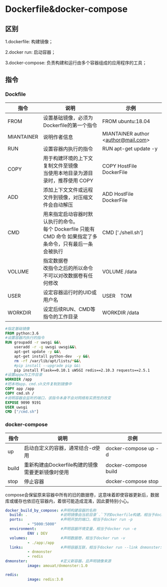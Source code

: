 # Dockerfile&docker-compose

## 区别

1.dockerfile: 构建镜像；

2.docker run: 启动容器；

3.docker-compose: 负责构建和运行由多个容器组成的应用程序的工具；

## 指令

### Dockfile

| 指令       | 说明                                                         | 示例                                 |
| ---------- | ------------------------------------------------------------ | ------------------------------------ |
| FROM       | 设置基础镜像，必须为Dockerfile的第一个指令                   | FROM ubuntu:18.04                    |
| MIANTAINER | 说明作者信息                                                 | MIANTAINER author \<author@mail.com> |
| RUN        | 设置容器内执行的指令                                         | RUN apt-get update -y                |
| COPY       | 用于构建环境的上下文复制文件至镜像<br>当使用本地目录为源目录时，推荐使用 COPY | COPY HostFile DockerFile             |
| ADD        | 添加上下文文件或远程文件到镜像，对压缩文件会自动解压         | ADD HostFile DockerFile              |
| CMD        | 用来指定启动容器时默认执行的命令。<br>每个 Dockerfile 只能有 CMD 命令 如果指定了多条命令，只有最后一条会被执行 | CMD  ['./shell.sh']                  |
| VOLUME     | 指定数据卷<br>改指令之后的所以命令不可以对改数据卷有任何修改 | VOLUME  /data                        |
| USER       | 设定容器运行时的UID或用户名                                  | USER　TOM                            |
| WORKDIR    | 设定后续RUN、CMD等指令的工作目录                             | WORKDIR /data                        |

```dockerfile
#指定基础镜像
FROM python:3.6   
#设置容器内执行的指令
RUN groupadd -r uwsgi &&\
    useradd -r -g uwsgi uwsgi&&\
    apt-get update -y &&\
    apt-get install python-dev  -y &&\
    rm -rf /var/lib/apt/lists/*&&\
    #pip install --upgrade pip &&\    
    pip install Flask==0.10.1 uWSGI redis==2.10.3 requests==2.5.1
#设置appw为工作目录
WORKDIR /app
#把本地app、cmd.sh文件复制到镜像中
COPY app /app
COPY cmd.sh /
#说明容器会监听的端口，该指令本身不会对网络有实质性的改变
EXPOSE 9090 9191
USER uwsgi
CMD ["/cmd.sh"]
```

### docker-compose

| 指令  | 说明                                                 | 示例                 |
| ----- | ---------------------------------------------------- | -------------------- |
| up    | 启动自定义的容器，通常结合-d使用                     | docker-compose up -d |
| build | 重新构建由Dockerfile构建的镜像<br>需要更新镜像时使用 | docker-compose build |
| stop  | 停止容器                                             | docker-compose stop  |

compose会保留原来容器中所有的旧的数据卷，这意味着即使容器更新后，数据库或缓存也依旧在容器内，着很可能造成混淆，因此要特别小心。

```yaml
docker_build_by_compose: #声明构建容器的名称
  build: .               #说明镜像由当前目录`.`下的Dockerfile构建。相当于docker build .
  ports:                 #声明开放的端口，相当于docker run -p 
          - "5000:5000"
  environment:           #声明容器环境变量，相当于docker run -e 
          ENV : DEV
  volumes:			     #声明数据卷，相当于docker run -v
          - ./app:/app
  links:                 #声明容器互联，相当于docker run --link dnmonster:dnmonster
          - dnmonster
          - redis
dnmonster:               #定义新容器，且声明镜像来源
          image: amouat/dnmonster:1.0

redis:
          image: redis:3.0
```

